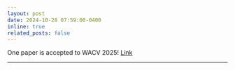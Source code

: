```yaml
---
layout: post
date: 2024-10-28 07:59:00-0400
inline: true
related_posts: false
---
```


One paper is accepted to WACV 2025! <a href="https://shaoxiang777.github.io/project/uni-slam/">Link</a> 

---